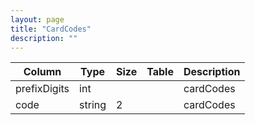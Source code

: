 ```yaml
---
layout: page
title: "CardCodes"
description: ""
---
```




| Column | Type | Size | Table | Description |
| ------ | ---- | ---- | ----- | ----------- |
| prefixDigits | int |  |  | cardCodes | 
| code | string | 2 |  | cardCodes | 



